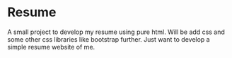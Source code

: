 # Resume
A small project to develop my resume using pure html.
Will be add css and some other css libraries like bootstrap further.
Just want to develop a simple resume website of me.
